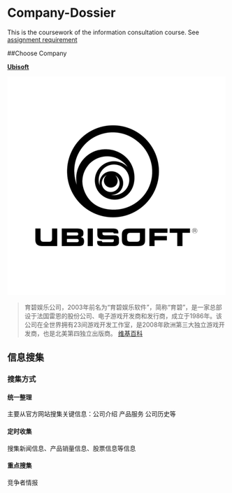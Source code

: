 # Company-Dossier

This is the coursework of the information consultation course. See [assignment requirement ]( /CompanyDossierBuilding.md)

##Choose Company

**[Ubisoft](www.ubisoft.com)** 

![Ubisoft Logo](src/ubisoftlogo.png)

> 育碧娱乐公司，2003年前名为“育碧娱乐软件”，简称“育碧”，是一家总部设于法国雷恩的股份公司、电子游戏开发商和发行商，成立于1986年。该公司在全世界拥有23间游戏开发工作室，是2008年欧洲第三大独立游戏开发商，也是北美第四独立出版商。 [维基百科](https://zh.wikipedia.org/zh-cn/%E8%82%B2%E7%A2%A7)

## 信息搜集

### 搜集方式

#### 统一整理

主要从官方网站搜集关键信息：公司介绍 产品服务 公司历史等

#### 定时收集

搜集新闻信息、产品销量信息、股票信息等信息

#### 重点搜集

竞争者情报